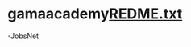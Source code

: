 # gamaacademy[REDME.txt](https://github.com/KaDelanegri/gamaacademy-JobsNet/files/7073478/REDME.txt)
-JobsNet
